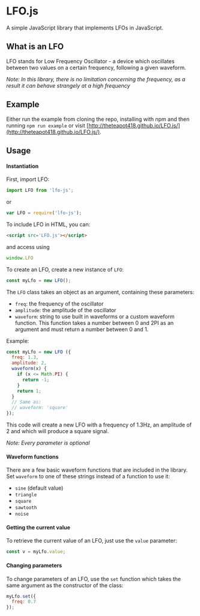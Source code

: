 # LFO.js

A simple JavaScript library that implements LFOs in JavaScript.

## What is an LFO

LFO stands for Low Frequency Oscillator - a device which oscillates between two values on a certain frequency, following a given waveform.

*Note: In this library, there is no limitation concerning the frequency, as a result it can behave strangely at a high frequency*

## Example
Either run the example from cloning the repo, installing with npm and then running `npm run example` or visit [http://theteapot418.github.io/LFO.js/](http://theteapot418.github.io/LFO.js/).

## Usage

#### Instantiation

First, import LFO:

```JavaScript
import LFO from 'lfo-js';
```  
or  
```JavaScript
var LFO = require('lfo-js');
```

To include LFO in HTML, you can:  
```HTML
<script src='LFO.js'></script>
```  
and access using  
```JavaScript
window.LFO
```

To create an LFO, create a new instance of `LFO`:

```JavaScript
const myLfo = new LFO();
```

The `LFO` class takes an object as an argument, containing these parameters:

+ `freq`: the frequency of the oscillator
+ `amplitude`: the amplitude of the oscillator
+ `waveform`: string to use built in waveforms or a custom waveform function. This function takes a number between 0 and 2PI as an argument and must return a number between 0 and 1.

Example:

```JavaScript
const myLfo = new LFO ({
  freq: 1.3,
  amplitude: 2,
  waveform(x) {
    if (x <= Math.PI) {
      return -1;
    }
    return 1;
  }
  // Same as:
  // waveform: 'square'
});
```

This code will create a new LFO with a frequency of 1.3Hz, an amplitude of 2 and which will produce a square signal.

*Note: Every parameter is optional*

#### Waveform functions

There are a few basic waveform functions that are included in the library.  
Set `waveform` to one of these strings instead of a function to use it:

+ `sine` (default value)
+ `triangle`
+ `square`
+ `sawtooth`
+ `noise`

#### Getting the current value

To retrieve the current value of an LFO, just use the `value` parameter:

```JavaScript
const v = myLfo.value;
```

#### Changing parameters

To change parameters of an LFO, use the `set` function which takes the same argument as the constructor of the class:

```JavaScript
myLfo.set({
  freq: 0.7
});
```